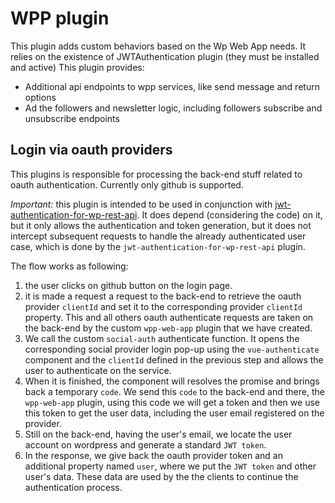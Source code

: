 # WPP plugin #

This plugin adds custom behaviors based on the Wp Web App needs. It relies on the existence of JWTAuthentication plugin (they must be installed and active)
This plugin provides:

- Additional api endpoints to wpp services, like send message and return options
- Ad the followers and newsletter logic, including followers subscribe and unsubscribe endpoints


## Login via oauth providers ####

This plugins is responsible for processing the back-end stuff related to oauth authentication. Currently only github is supported.

*Important:* this plugin is intended to be used in conjunction with [jwt-authentication-for-wp-rest-api](https://wordpress.org/plugins/jwt-authentication-for-wp-rest-api/). It does depend (considering the code) on it, but it only allows the authentication and token generation, but it does not intercept subsequent requests to handle the already authenticated user case, which is done by the `jwt-authentication-for-wp-rest-api` plugin.

The flow works as following:

1. the user clicks on github button on the login page.
1. it is made a request a request to the back-end to retrieve the oauth provider `clientId` and set it to the corresponding provider `clientId` property. This and all others oauth authenticate requests are taken on the back-end by the custom `wpp-web-app` plugin that we have created.
1. We call the custom `social-auth` authenticate function. It opens the corresponding social provider login pop-up using the `vue-authenticate` component and the `clientId` defined in the previous step and allows the user to authenticate on the service.
1. When it is finished, the component will resolves the promise and brings back a temporary `code`. We send this `code` to the back-end and there, the `wpp-web-app` plugin, using this code we will get a token and then we use this token to get the user data, including the user email registered on the provider.
1. Still on the back-end, having the user's email, we locate the user account on wordpress and generate a standard `JWT token`.
1. In the response, we give back the oauth provider token  and an additional property named `user`, where we put the `JWT token` and other user's data. These data are used by the the clients to continue the authentication process.